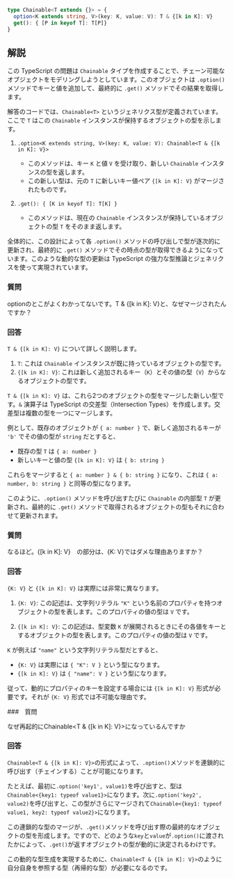 
```ts
type Chainable<T extends {}> = {
  option<K extends string, V>(key: K, value: V): T & {[k in K]: V}
  get(): { [P in keyof T]: T[P]} 
}
```

## 解説

この TypeScript の問題は `Chainable` タイプを作成することで、チェーン可能なオブジェクトをモデリングしようとしています。このオブジェクトは `.option()` メソッドでキーと値を追加して、最終的に `.get()` メソッドでその結果を取得します。

解答のコードでは、`Chainable<T>` というジェネリクス型が定義されています。ここで `T` はこの `Chainable` インスタンスが保持するオブジェクトの型を示します。

1. `.option<K extends string, V>(key: K, value: V): Chainable<T & {[k in K]: V}>`
   - このメソッドは、キー `K` と値 `V` を受け取り、新しい `Chainable` インスタンスの型を返します。
   - この新しい型は、元の `T` に新しいキー値ペア `{[k in K]: V}` がマージされたものです。

2. `.get(): { [K in keyof T]: T[K] }`
   - このメソッドは、現在の `Chainable` インスタンスが保持しているオブジェクトの型 `T` をそのまま返します。

全体的に、この設計によって各 `.option()` メソッドの呼び出しで型が逐次的に更新され、最終的に `.get()` メソッドでその時点の型が取得できるようになっています。このような動的な型の更新は TypeScript の強力な型推論とジェネリクスを使って実現されています。

### 質問
optionのとこがよくわかってないです。T & {[k in K]: V}と、なぜマージされたんですか？

### 回答

`T & {[k in K]: V}` について詳しく説明します。

1. `T`: これは `Chainable` インスタンスが既に持っているオブジェクトの型です。
2. `{[k in K]: V}`: これは新しく追加されるキー（`K`）とその値の型（`V`）からなるオブジェクトの型です。

`T & {[k in K]: V}` は、これら2つのオブジェクトの型をマージした新しい型です。`&` 演算子は TypeScript の交差型（Intersection Types）を作成します。交差型は複数の型を一つにマージします。

例として、既存のオブジェクトが `{ a: number }` で、新しく追加されるキーが `'b'` でその値の型が `string` だとすると、

- 既存の型 `T` は `{ a: number }`
- 新しいキーと値の型 `{[k in K]: V}` は `{ b: string }`

これらをマージすると `{ a: number } & { b: string }` になり、これは `{ a: number, b: string }` と同等の型になります。

このように、`.option()` メソッドを呼び出すたびに `Chainable` の内部型 `T` が更新され、最終的に `.get()` メソッドで取得されるオブジェクトの型もそれに合わせて更新されます。

### 質問

なるほど。{[k in K]: V}　の部分は、{K: V}ではダメな理由ありますか？

### 回答

`{K: V}` と `{[k in K]: V}` は実際には非常に異なります。

1. `{K: V}`: この記述は、文字列リテラル `"K"` という名前のプロパティを持つオブジェクトの型を表します。このプロパティの値の型は `V` です。
   
2. `{[k in K]: V}`: この記述は、型変数 `K` が展開されるときにその各値をキーとするオブジェクトの型を表します。このプロパティの値の型は `V` です。

`K` が例えば `"name"` という文字列リテラル型だとすると、

- `{K: V}` は実際には `{ "K": V }` という型になります。
- `{[k in K]: V}` は `{ "name": V }` という型になります。

従って、動的にプロパティのキーを設定する場合には `{[k in K]: V}` 形式が必要です。それが `{K: V}` 形式では不可能な理由です。

###　質問

なぜ再起的にChainable<T & {[k in K]: V}>になっているんですか

### 回答

`Chainable<T & {[k in K]: V}>`の形式によって、`.option()`メソッドを連鎖的に呼び出す（チェインする）ことが可能になります。

たとえば、最初に`.option('key1', value1)`を呼び出すと、型は`Chainable<{key1: typeof value1}>`になります。次に`.option('key2', value2)`を呼び出すと、この型がさらにマージされて`Chainable<{key1: typeof value1, key2: typeof value2}>`になります。

この連鎖的な型のマージが、`.get()`メソッドを呼び出す際の最終的なオブジェクトの型を形成します。ですので、どのような`key`と`value`が`.option()`に渡されたかによって、`.get()`が返すオブジェクトの型が動的に決定されるわけです。

この動的な型生成を実現するために、`Chainable<T & {[k in K]: V}>`のように自分自身を参照する型（再帰的な型）が必要になるのです。
